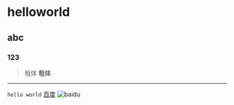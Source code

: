 # helloworld
## abc
### 123
> 粗体 
**粗体**
---
`hello world`
[百度](http://www.baidu.com)
![baidu](http://www.baidu.com)
